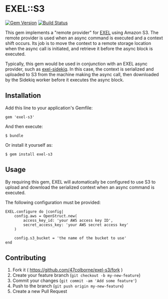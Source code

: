 # EXEL::S3

[![Gem Version](https://badge.fury.io/rb/exel-s3.svg)](https://badge.fury.io/rb/exel-s3)
[![Build Status](https://snap-ci.com/47colborne/exel-s3/branch/master/build_image)](https://snap-ci.com/47colborne/exel-s3/branch/master)

This gem implements a "remote provider" for [EXEL](https://github.com/47colborne/exel) using Amazon S3. The remote provider is used when an async command is executed and a context shift occurs. Its job is to move the context to a remote storage location when the async call is initiated, and retrieve it before the async block is executed.

Typically, this gem would be used in conjunction with an EXEL async provider, such as [exel-sidekiq](https://github.com/47colborne/exel-sidekiq). In this case, the context is serialized and uploaded to S3 from the machine making the async call, then downloaded by the Sidekiq worker before it executes the async block.

## Installation

Add this line to your application's Gemfile:

    gem 'exel-s3'

And then execute:

    $ bundle

Or install it yourself as:

    $ gem install exel-s3

## Usage

By requiring this gem, EXEL will automatically be configured to use S3 to upload and download the serialized context when an async command is executed.

The following configuration must be provided:

    EXEL.configure do |config|
        config.aws = OpenStruct.new(
            access_key_id: 'your AWS access key ID',
            secret_access_key: 'your AWS secret access key'
        )
      
        config.s3_bucket = 'the name of the bucket to use'
    end

## Contributing

1. Fork it ( https://github.com/47colborne/exel-s3/fork )
2. Create your feature branch (`git checkout -b my-new-feature`)
3. Commit your changes (`git commit -am 'Add some feature'`)
4. Push to the branch (`git push origin my-new-feature`)
5. Create a new Pull Request
